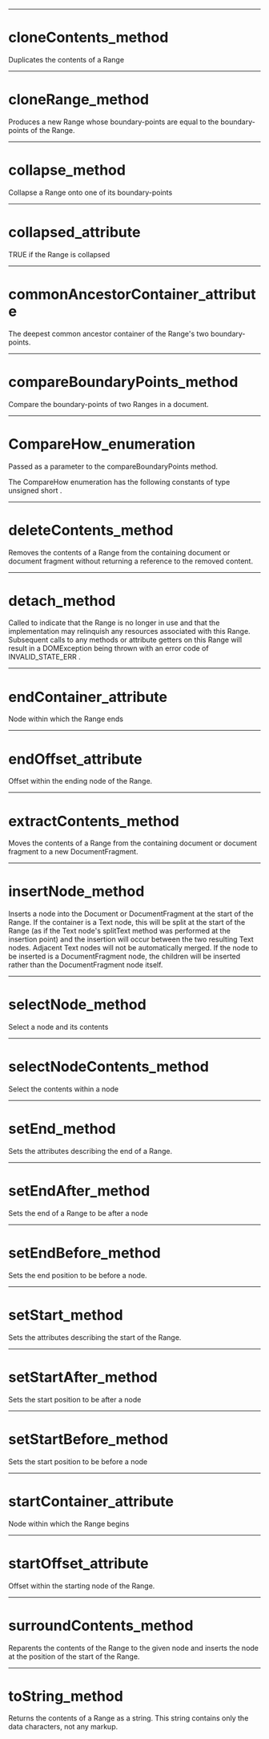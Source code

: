 

---

# cloneContents_method

Duplicates the contents of a Range



---

# cloneRange_method

Produces a new Range whose boundary-points are equal to the boundary-points of the Range.



---

# collapse_method

Collapse a Range onto one of its boundary-points



---

# collapsed_attribute

TRUE if the Range is collapsed



---

# commonAncestorContainer_attribute

The deepest common ancestor container of the Range's two boundary-points.



---

# compareBoundaryPoints_method

Compare the boundary-points of two Ranges in a document.



---

# CompareHow_enumeration

Passed as a parameter to the compareBoundaryPoints method.

The CompareHow enumeration has the following constants of type unsigned short .



---

# deleteContents_method

Removes the contents of a Range from the containing document or document fragment without returning a reference to the removed content.



---

# detach_method

Called to indicate that the Range is no longer in use and that the implementation may relinquish any resources associated with this Range. Subsequent calls to any methods or attribute getters on this Range will result in a DOMException being thrown with an error code of INVALID_STATE_ERR .



---

# endContainer_attribute

Node within which the Range ends



---

# endOffset_attribute

Offset within the ending node of the Range.



---

# extractContents_method

Moves the contents of a Range from the containing document or document fragment to a new DocumentFragment.



---

# insertNode_method

Inserts a node into the Document or DocumentFragment at the start of the Range. If the container is a Text node, this will be split at the start of the Range (as if the Text node's splitText method was performed at the insertion point) and the insertion will occur between the two resulting Text nodes. Adjacent Text nodes will not be automatically merged. If the node to be inserted is a DocumentFragment node, the children will be inserted rather than the DocumentFragment node itself.



---

# selectNode_method

Select a node and its contents



---

# selectNodeContents_method

Select the contents within a node



---

# setEnd_method

Sets the attributes describing the end of a Range.



---

# setEndAfter_method

Sets the end of a Range to be after a node



---

# setEndBefore_method

Sets the end position to be before a node.



---

# setStart_method

Sets the attributes describing the start of the Range.



---

# setStartAfter_method

Sets the start position to be after a node



---

# setStartBefore_method

Sets the start position to be before a node



---

# startContainer_attribute

Node within which the Range begins



---

# startOffset_attribute

Offset within the starting node of the Range.



---

# surroundContents_method

Reparents the contents of the Range to the given node and inserts the node at the position of the start of the Range.



---

# toString_method

Returns the contents of a Range as a string. This string contains only the data characters, not any markup.